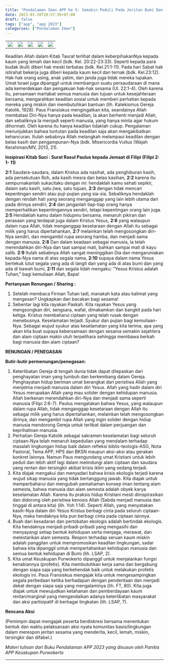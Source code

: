 ```yaml
---
title: "Pendalaman Iman APP ke 5: Semakin Peduli Pada Jeritan Bumi Dan Sesama Yang Menderita"
date: 2023-03-28T20:57:56+07:00
draft: false
tags: ["app", "app 2023"]
categories: ["Pendalaman Iman"]
---
```

| | | | | | 
|---|---|---|---|---|
| ![](/img/app28mar23.avif) | ![](/img/app28mar231.avif) | ![](/img/app28mar232.avif) | ![](/img/app28mar234.avif) | ![](/img/app28mar235.avif) |

Keadilan Allah dalam Kitab Taurat terlihat dalam keberpihakanNya kepada kaum yang lemah dan kecil (bdk. Kel. 20:22-23:33). Seperti kepada para budak (kuli) diberi hak meski terbatas (bdk. Kel.21:1-11). Pada hari Sabat hak istirahat bekerja juga diberi kepada kaum kecil dan ternak (bdk. Kel.23:12). Hak-hak orang asing, anak yatim, dan janda juga tidak mereka lupakan. Umat Israel juga dipanggil untuk membangun suatu persaudaraan di mana ada kemerdekaan dan pengakuan hak-hak sesama (Ul. 22:1-4). Oleh karena itu, persamaan martabat semua manusia dan tujuan untuk kesejahteraan bersama, mengarahkan keadilan sosial untuk memberi perhatian kepada mereka yang miskin dan membutuhkan bantuan (lih. Katekismus Gereja Katolik, 1928). Paus Fransiskus mengingatkan kita, seandainya Allah membatasi Diri-Nya hanya pada keadilan, Ia akan berhenti menjadi Allah, dan sebaliknya Ia menjadi seperti manusia, yang hanya minta agar hukum dihormati. Oleh karena itu hanya keadilan tidaklah cukup. Pengalaman menunjukkan bahwa tuntutan pada keadilan saja akan mengakibatkan kehancuran. Itulah sebabnya Allah melangkah melampaui keadilan dengan belas kasih dan pengampunan-Nya (bdk. Misericordia Vultus (Wajah Kerahiman/MV, 2013, 21).

**Insipirasi Kitab Suci : Surat Rasul Paulus kepada Jemaat di Filipi (Filipi 2: 1- 11)**

**2:1** Saudara-saudara, dalam Kristus ada nasihat, ada penghiburan kasih, ada persekutuan Roh, ada kasih mesra dan belas kasihan, 
**2:2** karena itu sempurnakanlah sukacitaku dengan ini: hendaklah kamu sehati sepikir, dalam satu kasih, satu jiwa, satu tujuan, 
**2:3** dengan tidak mencari kepentingan sendiri atau puji-pujian yang sia-sia. Sebaliknya hendaklah dengan rendah hati yang seorang menganggap yang lain lebih utama dari pada dirinya sendiri; 
**2:4** dan janganlah tiap-tiap orang hanya memperhatikan kepentingannya sendiri, tetapi kepentingan orang lain juga. 
**2:5** Hendaklah kamu dalam hidupmu bersama, menaruh pikiran dan perasaan yang terdapat juga dalam Kristus Yesus, 
**2:6** yang walaupun dalam rupa Allah, tidak menganggap kesetaraan dengan Allah itu sebagai milik yang harus dipertahankan, 
**2:7** melainkan telah mengosongkan diri-Nya sendiri, dan mengambil rupa seorang hamba, dan menjadi sama dengan manusia. 
**2:8** Dan dalam keadaan sebagai manusia, Ia telah merendahkan diri-Nya dan taat sampai mati, bahkan sampai mati di kayu salib. 
**2:9** Itulah sebabnya Allah sangat meninggikan Dia dan mengaruniakan kepada-Nya nama di atas segala nama, 
**2:10** supaya dalam nama Yesus bertekuk lutut segala yang ada di langit dan yang ada di atas bumi dan yang ada di bawah bumi, 
**2:11** dan segala lidah mengaku: "Yesus Kristus adalah Tuhan," bagi kemuliaan Allah, Bapa!

**Pertanyaan Renungan / Sharing :** 

1.  Setelah membaca Firman Tuhan tadi, manakah kata atau kalimat yang mengesan? Ungkapkan dan bacakan bagi sesama! 
2.  Sebentar lagi kita rayakan Paskah. Kita rayakan Yesus yang mengsongkan diri, sengsara, wafat, dimakamkan dan bangkit pada hari ketiga. Kristus membaharui ciptaan yang telah rusak dengan menebusnya. Keselamatan terjadi. Syukur dan pujian bagi kemuliaan-Nya. Sebagai wujud syukur atas keselamatan yang kita terima, apa yang akan kita buat supaya kebersamaan dengan sesama semakin sejahtera dan alam ciptaan makin utuh terpelihara sehingga membawa berkah bagi manusia dan alam ciptaan?

**RENUNGAN / PENEGASAN** 

**Butir-butir permenungan/penegasan:**

1. Keterlibatan Gereja di tengah dunia tidak dapat dilepaskan dari penghayatan iman yang tumbuh dan berkembang dalam Gereja. Penghayatan hidup beriman umat berangkat dari peristiwa Allah yang menjelma menjadi manusia dalam diri Yesus. Allah yang hadir dalam diri Yesus merupakan Allah yang mau solider dengan kehidupan manusia. Allah berkenan merendahkan diri-Nya dan menjadi sama seperti manusia (Filipi 2:6-7). Paulus mengatakan bahwa Yesus, yang walaupun dalam rupa Allah, tidak menganggap kesetaraan dengan Allah itu sebagai milik yang harus dipertahankan, melainkan telah mengosongkan dirinya, dan mengambil rupa Allah yang ingin solider dengan hidup manusia mendorong Gereja untuk terlibat dalam perjuangan dan keprihatinan manusia. 
2. Perhatian Gereja Katolik sebagai sakramen keselamatan bagi seluruh ciptaan-Nya telah menaruh kepedulian yang mendalam terhadap masalah lingkungan hidup baik dalam refleksi biblis-teologis-ASG, Nota Pastoral, Tema APP, HPS dan BKSN maupun aksi-aksi atau gerakan konkret lainnya. Namun Paus mengundang umat Kristiani untuk lebih peduli dan lebih aktif lagi dalam melindungi alam ciptaan dan saudara yang rentan dan tersingkir akibat krisis iklim yang sedang terjadi. 
3. Kita diajak mengakui dan menyadari bahwa krisis ekologis terjadi karena wujud sikap manusia yang tidak bertanggung jawab. Kita diajak untuk memperbaharui dan mengubah pemahaman konsep iman tentang alam semesta, bahwa manusia dan alam semesta adalah obyek karya keselamatan Allah. Karena itu praksis hidup Kristiani mesti diinspirasikan dan didorong oleh peristiwa kenosis Allah (Sabda menjadi manusia dan tinggal di antara kita) (lih. Yoh 1:14). Seperti Allah, yang menyatakan kasih-Nya dalam diri Yesus Kristus berbagi cinta pada seluruh ciptaan-Nya, maka hendaknya kita pun berbagi cinta pada ciptaan lainnya. 
4. Buah dari kesadaran dan pertobatan ekologis adalah bertindak ekologis. Kita hendaknya menjadi pribadi-pribadi yang mengasihi dan menyayangi setiap bentuk kehidupan serta menjaga, merawat, dan melestarikan alam semesta. Respon terhadap seruan kaum miskin adalah panggilan untuk mempromosikan keadilan lingkungan, sadar bahwa kita dipanggil untuk mempertahankan kehidupan manusia dan semua bentuk kehidupan di Bumi (lih. LSAP, 2). 
5. Kita umat Keuskupan Purwokerto dipanggil untuk menjalankan fungsi kenabiannya (profetis). Kita membutuhkan kerja sama dan bergabung dengan siapa saja yang berkehendak baik untuk melakukan profetis ekologis ini. Paus Fransiskus mengajak kita untuk mengesampingkan segala perbedaan ketika berhadapan dengan penderitaan dan menjadi dekat dengan siapa saja yang mengalaminya (lih. FT, 80). Kita juga diajak untuk mewujudkan ketahanan dan pemberdayaan kaum rentan/marginal yang mengandaikan adanya keterlibatan masyarakat dan aksi partisipatif di berbagai tingkatan (lih. LSAP, 7). 

**Rencana Aksi**

(Pemimpin dapat mengajak peserta berdiskresi bersama menentukan bentuk dan waktu pelaksanaan aksi nyata komunitas basis/lingkungan dalam merespon jeritan sesama yang menderita, kecil, lemah, miskin, tersingkir dan difabel.)

*Materi tulisan dari Buku Pendalaman APP 2023 yang disusun oleh Panitia APP Keuskupan Purwokerto*

------------------------------------------------------------------------